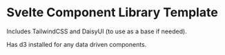 # Svelte Component Library Template
Includes TailwindCSS and DaisyUI (to use as a base if needed).

Has d3 installed for any data driven components.
